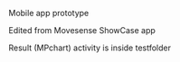 Mobile app prototype

Edited from Movesense ShowCase app

Result (MPchart) activity is inside testfolder
